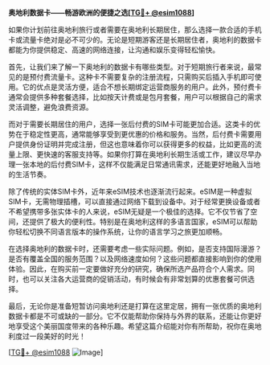 **奥地利数据卡——畅游欧洲的便捷之选[[TG💪+ @esim1088](https://t.me/s/esim1088)]**

如果你计划前往奥地利旅行或者需要在奥地利长期居住，那么选择一款合适的手机卡或流量卡绝对是必不可少的。无论是短期游客还是长期居住者，奥地利的数据卡都能为你提供稳定、高速的网络连接，让沟通和娱乐变得轻松愉快。

首先，让我们来了解一下奥地利的数据卡有哪些类型。对于短期旅行者来说，最常见的是预付费流量卡。这种卡不需要复杂的注册流程，只需购买后插入手机即可使用。它的优点是灵活方便，适合不想长期绑定运营商服务的用户。此外，预付费卡通常会提供多种套餐选择，比如按天计费或是包月套餐，用户可以根据自己的需求灵活调整，避免浪费资源。

而对于需要长期居住的用户，选择一张后付费的SIM卡可能更加合适。这类卡的优势在于稳定性更高，通常能够享受到更优惠的价格和服务。当然，后付费卡需要用户提供身份证明并完成注册，但这也意味着你可以获得更多的权益，比如更高的流量上限、更快速的客服支持等。如果你打算在奥地利长期生活或工作，建议尽早办理一张本地的后付费SIM卡，这样不仅能满足日常通讯需求，还能更好地融入当地的生活节奏。

除了传统的实体SIM卡外，近年来eSIM技术也逐渐流行起来。eSIM是一种虚拟SIM卡，无需物理插槽，可以直接通过网络下载到设备中。对于经常更换设备或者不希望携带多张实体卡的人来说，eSIM无疑是一个极佳的选择。它不仅节省了空间，还提供了极大的便利性。特别是在奥地利这样的多语言国家，eSIM可以帮助你轻松切换不同语言版本的操作系统，让你的语言学习之旅更加顺畅。

在选择奥地利的数据卡时，还需要考虑一些实际问题。例如，是否支持国际漫游？是否有覆盖全国的服务范围？以及网络速度如何？这些问题都直接影响到你的使用体验。因此，在购买前一定要做好充分的研究，确保所选产品符合个人需求。同时，也可以关注各大运营商的促销活动，有时候会有非常划算的优惠套餐可供选择。

最后，无论你是准备短暂访问奥地利还是打算在这里定居，拥有一张优质的奥地利数据卡都是不可或缺的一部分。它不仅能帮助你保持与外界的联系，还能让你更好地享受这个美丽国度带来的各种乐趣。希望这篇介绍能对你有所帮助，祝你在奥地利度过一段美好的时光！

[[TG💪+ @esim1088](https://t.me/s/esim1088) ![Image](https://i.postimg.cc/4NQfJmqS/Snipaste-2025-05-13-00-14-12.png)]